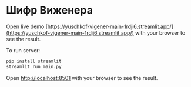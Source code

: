# Шифр Виженера

Open live demo [https://yuschkof-vigener-main-1rdji6.streamlit.app/](https://yuschkof-vigener-main-1rdji6.streamlit.app/) with your browser to see the result.

To run server:
```bash
pip install streamlit
streamlit run main.py
```

Open [http://localhost:8501](http://localhost:8501) with your browser to see the result.
